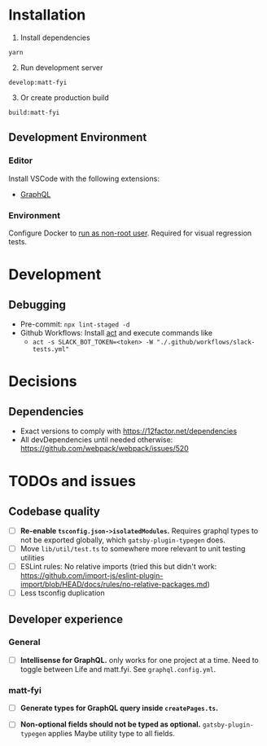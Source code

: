 # Installation

1. Install dependencies

```
yarn
```

2. Run development server

```
develop:matt-fyi
```

3. Or create production build

```
build:matt-fyi
```

## Development Environment

### Editor

Install VSCode with the following extensions:

- [GraphQL](https://marketplace.visualstudio.com/items?itemName=GraphQL.vscode-graphql)

### Environment

Configure Docker to [run as non-root user](https://docs.docker.com/engine/install/linux-postinstall/#manage-docker-as-a-non-root-user). Required for visual regression tests.

# Development

## Debugging

- Pre-commit: `npx lint-staged -d`
- Github Workflows: Install [act](https://github.com/nektos/act) and execute commands like
  - `act -s SLACK_BOT_TOKEN=<token> -W "./.github/workflows/slack-tests.yml"`

# Decisions

## Dependencies

- Exact versions to comply with https://12factor.net/dependencies
- All devDependencies until needed otherwise: https://github.com/webpack/webpack/issues/520

# TODOs and issues

## Codebase quality

- [ ] **Re-enable `tsconfig.json->isolatedModules`.** Requires graphql types to not be exported globally, which `gatsby-plugin-typegen` does.
- [ ] Move `lib/util/test.ts` to somewhere more relevant to unit testing utilities
- [ ] ESLint rules: No relative imports (tried this but didn't work: https://github.com/import-js/eslint-plugin-import/blob/HEAD/docs/rules/no-relative-packages.md)
- [ ] Less tsconfig duplication

## Developer experience

### General

- [ ] **Intellisense for GraphQL.** only works for one project at a time. Need to toggle between Life and matt.fyi. See `graphql.config.yml`.

### matt-fyi

- [ ] **Generate types for GraphQL query inside `createPages.ts`.**

- [ ] **Non-optional fields should not be typed as optional.** `gatsby-plugin-typegen` applies Maybe utility type to all fields.
